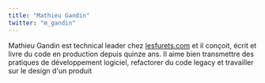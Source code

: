 ```yaml
---
title: "Mathieu Gandin"
twitter: "m_gandin"
---
```


Mathieu Gandin est technical leader chez
[lesfurets.com](https://lesfurets.com) et il conçoit, écrit et livre du
code en production depuis quinze ans. Il aime bien transmettre des
pratiques de développement logiciel, refactorer du code legacy et
travailler sur le design d'un produit
